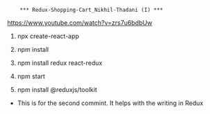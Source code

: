     	*** Redux-Shopping-Cart_Nikhil-Thadani (I) ***

https://www.youtube.com/watch?v=zrs7u6bdbUw

1. npx create-react-app

2. npm install

3. npm install redux react-redux

4. npm start

5. npm install @reduxjs/toolkit

- This is for the second commint. It helps with the writing in Redux
